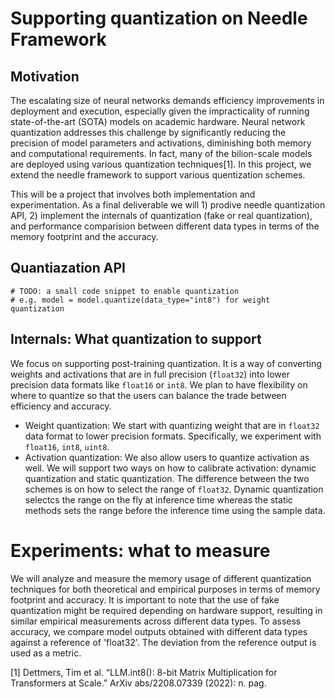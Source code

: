 # Supporting quantization on Needle Framework



## Motivation
The escalating size of neural networks demands efficiency improvements in deployment and execution, especially given the impracticality of running state-of-the-art (SOTA) models on academic hardware. Neural network quantization addresses this challenge by significantly reducing the precision of model parameters and activations, diminishing both memory and computational requirements. In fact, many of the bilion-scale models are deployed using various quantization techniques[1]. In this project, we extend the needle framework to support various quentization schemes.

This will be a project that involves both implementation and experimentation. As a final deliverable we will 1) prodive needle quantization API,  2) implement the internals of quantization (fake or real quantization), and performance comparision between different data types in terms of the memory footprint and the accuracy.

## Quantiazation API
```
# TODO: a small code snippet to enable quantization
# e.g. model = model.quantize(data_type="int8") for weight quantization
```

## Internals: What quantization to support
We focus on supporting post-training quantization. It is a way of converting weights and activations that are in full precision (`float32`) into lower precision data formats like `float16` or `int8`. We plan to have flexibility on where to quantize so that the users can balance the trade between efficiency and accuracy. 
* Weight quantization: We start with quantizing weight that are in `float32` data format to lower precision formats. Specifically, we experiment with `float16`, `int8`, `uint8`.
* Activation quantization: We also allow users to quantize activation as well. We will support two ways on how to calibrate activation: dynamic quantization and static quantization. The difference between the two schemes is on how to select the range of `float32`. Dynamic quantization selectcs the range on the fly at inference time whereas the static methods sets the range before the inference time using the sample data.


# Experiments: what to measure

We will analyze and measure the memory usage of different quantization techniques for both theoretical and empirical purposes in terms of memory footprint and accuracy. It is important to note that the use of fake quantization might be required depending on hardware support, resulting in similar empirical measurements across different data types. To assess accuracy, we compare model outputs obtained with different data types against a reference of 'float32'. The deviation from the reference output is used as a metric.

[1] Dettmers, Tim et al. “LLM.int8(): 8-bit Matrix Multiplication for Transformers at Scale.” ArXiv abs/2208.07339 (2022): n. pag.



